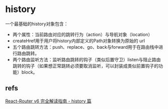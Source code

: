# history

一个最基础的history对象包含：

- 两个属性：当前路由对应的跳转行为（action）与导航对象（location）
- createHref用于用户将history内部定义的Path对象转换为原始的 url
- 五个路由跳转方法：push、replace、go、back与forward用于在路由栈中进行路由跳转。
- 两个路由监听方法：监听路由跳转的钩子（类似后置守卫）listen与阻止路由跳转的钩子（如果想正常跳转必须要取消监听，可以封装成类似前置钩子的功能）block。

## refs

[React-Router v6 完全解读指南 - history 篇](https://juejin.cn/post/7065599937265795109)
